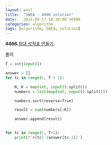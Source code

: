 ```yaml
---
layout: post
title:  "SWEA - 4466 solution"
date:   2021-08-17 18:30:00 +0900
categories: algorithm
tags: [algorithm, SWEA, solution]
---
```

**4466.**[최대 성적표 만들기 ](https://swexpertacademy.com/main/code/problem/problemDetail.do?contestProbId=AWOUfCJ6qVMDFAWg&categoryId=AWOUfCJ6qVMDFAWg&categoryType=CODE&problemTitle=4466&orderBy=FIRST_REG_DATETIME&selectCodeLang=ALL&select-1=&pageSize=10&pageIndex=1)

풀이

```python
T = int(input())

answer = []
for tc in range(1, T + 1):

    N, K = map(int, input().split())
    numbers = list(map(int, input().split()))

    numbers.sort(reverse=True)

    result = sum(numbers[:K])

    answer.append(result)
    

for tc in range(1, T+1):
    print(f'#{tc} {answer[tc-1]}')
```

